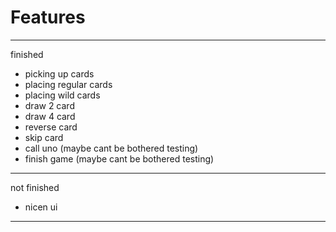 # Features

---
finished
- picking up cards
- placing regular cards
- placing wild cards
- draw 2 card
- draw 4 card
- reverse card
- skip card
- call uno (maybe cant be bothered testing)
- finish game (maybe cant be bothered testing)
---
not finished

- nicen ui
---